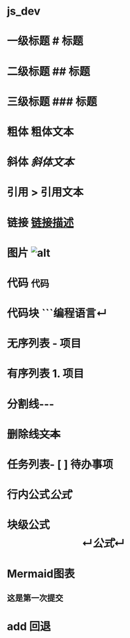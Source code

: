 # js_dev
# 一级标题    # 标题
# 二级标题    ## 标题
# 三级标题    ### 标题
# 粗体        **粗体文本**
# 斜体        *斜体文本*
# 引用        > 引用文本
# 链接        [链接描述](url)
# 图片        ![alt](url "图片描述")
# 代码        `代码`
# 代码块      ```编程语言↵
# 无序列表    - 项目
# 有序列表    1. 项目
# 分割线---
# 删除线~~文本~~
# 任务列表- [ ] 待办事项
# 行内公式$公式$
# 块级公式$$↵公式↵$$
# Mermaid图表
## 这是第一次提交
# add 回退
